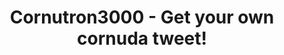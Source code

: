 ---
layout: landing
title: Cornutron3000 - Get your own cornuda tweet!
category: HTML5 App
img: https://i.imgur.com/dqKDhIF.png
year: 2024
github: https://github.com/maximoospital/cornutron3000
---